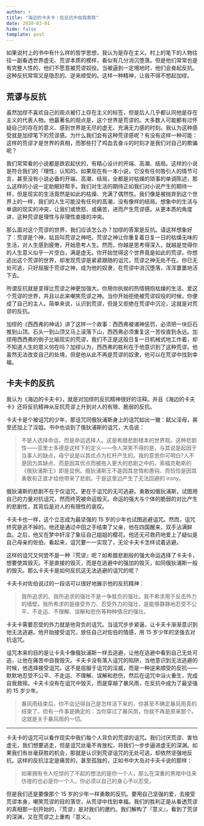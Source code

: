 ```yaml
---
author: τ
title: "海边的卡夫卡：在反抗中自我救赎"
date: 2020-03-01
hide: false
template: post
---
```


如果说村上的书中有什么样的哲学思想，我认为是存在主义。村上的笔下的人物往往一副看透世界虚无、荒谬本质的模样，看似有几分消沉堕落。但是他们常常也是有完整人性的，他们不愿意被荒谬奴役。当被逼到一定境地时，他们会奋起反抗。这种反抗常常又是隐忍的、逆来顺受的。这样一种精神，让我不得不想起加缪。

## 荒谬与反抗

虽然加缪不喜欢自己的观点被打上存在主义的标签，但是后人几乎都认同他是存在主义的代表人物。他最著名的观点是，这个世界是荒谬的。大多数人可能都有过怀疑自己的存在的意义、感到世界是无尽的虚无、充满无力感的时刻。我认为这种感受就是加缪笔下的荒谬感。为什么我们会有这种荒谬感呢？有没有这样一种可能：这样的荒谬才是世界的真相，而那些打了鸡血去奋斗的时刻才是我们对自己的欺骗呢？

我们常常看的小说都是跌宕起伏的，有精心设计的开端、高潮、结局。这样的小说是符合我们的『理性』认知的。如果现在有一本小说，它没有任何吸引人的情节可言，甚至没有小说必备的开端、高潮、结局，全都是对枯燥的琐事的单调陈述，那么这样的小说一定助眠好帮手。我们对生活的期待正如我们对小说产生的期待一样，但是现实的生活竟然是如此的枯燥、充满了偶然性。我们像是被抛弃到这个世界上的一样，我们的人生可能没有任何的高潮，没有像样的结局。想象中的生活与单调的现实的冲突，让我们或愤怒、或痛苦，进而产生荒谬感。从更本质的角度讲，这种荒谬是理性与非理性直接的冲突。

那么面对这个荒谬的世界，我们应该怎么办？加缪的答案是反抗。请这样想象好了：荒谬是个神，姑且叫荒谬之神吧。荒谬之神让你重复着日复一日的枯燥无味的生活，对人生感到疲倦，开始思考人生。然而，你越是思考得深入，就越是觉得你的人生意义似乎一片空白，满是虚无。你开始觉得这个世界竟是如此的荒谬。你想逃出这个荒谬的世界，却发现荒谬是紧紧跟随的诅咒，荒谬之神无处不在。你已无处可逃，只好屈服于荒谬之神，成为他的奴隶，在荒谬中消沉堕落，浑浑噩噩地活下去。

所谓反抗就是变得比荒谬之神更加强大。你用你执拗的热情拥抱枯燥的生活、爱这个荒谬的世界，并且以此来嘲笑荒谬之神。当你开始拒绝被荒谬奴役的时候，你便成了自己的主人。简单来说，认识到荒谬，但是又拒绝在荒谬中沉沦，这就是对荒谬的反抗。

加缪的《西西弗的神话》讲了这样一个故事：西西弗被诸神惩罚，必须把一块巨石推到山顶。石头一到山顶又马上滚落下山，西西弗必须重复这一苦役直到永远。加缪用西西弗的例子比喻现实的荒谬，我们不正是这般日复一日机械式地工作着，却不知道人生的意义何在吗？加缪认为，西西弗的胜利在于他意识到了这种荒谬。他虽然无法改变自己的处境，但是他从此不再是荒谬的奴隶，他可以在荒谬中找到幸福。

## 卡夫卡的反抗

我认为《海边的卡夫卡》，就是对加缪的反抗精神很好的注释。并且《海边的卡夫卡》还将反抗精神从反抗荒谬上升到对人的有限、脆弱的反抗。

卡夫卡是个被诅咒的少年，那诅咒同俄狄浦斯身上的诅咒如出一辙：弑父淫母，甚至还加上了淫姐。书中也谈到了俄狄浦斯的诅咒，大岛说：

> 不是人选择命运，而是命运选择人。这是希腊悲剧根本的世界观。这种悲剧性——亚里士多德是这样下的定义——令人哭笑不得的是，与其说是起因于当事人的缺点，毋宁说是以其优点为杠杆产生的。我的意思你可明白?人不是因为其缺点、而是因其优点而被拖入更大的悲剧之中的。索福克勒斯的《俄狄浦斯王》即是显例。俄狄浦斯王不是因其怠惰和愚钝、而恰恰是因其勇敢和正直才给他带来了悲剧。于是这里边产生了无法回避的 irony。

俄狄浦斯的悲剧不在于仅诅咒，更在于诅咒的无可逃避。勇敢如俄狄浦斯，试图用自己的力量对抗诅咒，然而终究被命运毁灭。命运的强大与个体的脆弱的对比产生的悲剧性，其背后是对人的有限性的哀叹。

卡夫卡也一样，这个立志成为最坚强的 15 岁的少年也试图逃避诅咒。然而，诅咒终究是逃不掉的。他还是通过中田之手结束了父亲，他在四国醒来，双手沾满鲜血。之后，他又在梦中奸淫了象征自己姐姐的樱花。他还无可救药地爱上了疑似是自己母亲的佐伯。看起来，诅咒要一一实现了，无论卡夫卡怎样试着逃避。

这样的诅咒又何尝不是一种『荒谬』呢？如希腊悲剧般的强大命运选择了卡夫卡，想要使其毁灭。不是直接的毁灭，而是在逃避中的强加的毁灭，如同俄狄浦斯一般的毁灭。那么卡夫卡是如何反抗这无法逃避的诅咒的呢？

卡夫卡对佐伯说过的一段话可以很好地展示他的反抗精神：

> 我所追求的、我所追求的强壮不是一争胜负的强壮。我不希求用于反击外力的墙壁。我所希求的是接受外力、忍受外力的强壮，是能够静静地忍受不公平、不走运、不理解、误解和悲伤等种种情况的强壮。

卡夫卡需要忍受的外力就是他背负的诅咒。当诅咒步步紧逼，让卡夫卡渐渐意识到他无法逃避。他开始接受诅咒，放任自己对佐伯的情感，用 15 岁少年的坚强去对抗诅咒。

诅咒本来的目的是让卡夫卡像俄狄浦斯一样去逃避，让他在逃避中看到自己无处可逃，让他在痛苦中自我毁灭。卡夫卡没有落入诅咒的陷阱，当他意识到无法逃避的时候，他选择接受诅咒。这不是屈服于诅咒的淫威，而是一种逆来顺受的反抗——默默地忍受不公平、不走运、不理解、误解和悲伤，然后在诅咒中浴火重生，完成自我救赎。卡夫卡没有在诅咒中毁灭，而是穿越了暴风雨，在反抗中成为了最坚强的 15 岁少年。

> 暴风雨结束后，你不会记得自己是怎样活下来的，你甚至不确定暴风雨真的结束了。但有一件事是确定的：当你穿过了暴风雨，你就不再是原来那个。这就是关于暴风雨的一切。

---

卡夫卡的诅咒可以看作现实中我们每个人背负的荒谬的诅咒。我们讨厌荒谬、害怕虚无，我们想要逃走，但是诅咒丝毫不肯放松，将我们一步步逼进虚无的深渊。如果我们有丝毫获胜的机会，那就是认识到荒谬诅咒的无处可逃，却依然坚强地反抗。这样的反抗注定是痛苦的，甚至孤独的，正如书中大岛对卡夫卡说的那样：

> 如果拥有令人吃惊的了不起的想法的是你一个人，那么在深重的黑暗中往来彷徨的也必是你一个人。你必须以自己的身心予以忍受。

但是我们还是要像那个 15 岁的少年一样勇敢的反抗。要用自己坚强的爱，去接受荒谬本身，嘲笑荒谬的目的落空，从荒谬中找到幸福。我们的胜利正是从看透荒谬的真相那一刻开始的，『荒谬』是对我们的邀约。我们解构了『意义』，看到了荒谬的深渊，又在荒谬之上重构『意义』。
